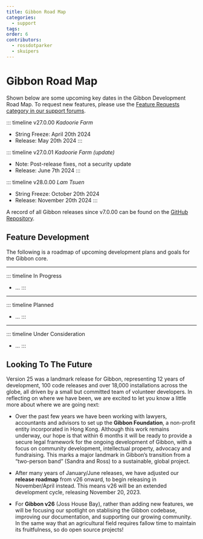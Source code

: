 ```yaml
---
title: Gibbon Road Map
categories:
  - support
tags: 
order: 6
contributors:
  - rossdotparker
  - skuipers
---
```

# Gibbon Road Map

Shown below are some upcoming key dates in the Gibbon Development Road Map. To request new features, please use the [Feature Requests category in our support forums](https://ask.gibbonedu.org/c/feature-requests/12).

::: timeline  v27.0.00 <em>Kadoorie Farm</em>
- String Freeze: April 20th 2024
- Release: May 20th 2024
:::

::: timeline  v27.0.01 <em>Kadoorie Farm (update)</em>
- Note: Post-release fixes, not a security update
- Release: June 7th 2024
:::

::: timeline v28.0.00 <em>Lam Tsuen</em>
- String Freeze: October 20th 2024
- Release: November 20th 2024
:::

A record of all Gibbon releases since v7.0.00 can be found on the [GitHub Repository](https://github.com/GibbonEdu/core/releases).

## Feature Development

The following is a roadmap of upcoming development plans and goals for the Gibbon core.

<hr class="timeline-indicator timeline-progress">

::: timeline In Progress
- ...
:::

<hr class="timeline-indicator timeline-planned">

::: timeline  Planned
- ...
:::

<hr class="timeline-indicator timeline-consideration">

::: timeline Under Consideration
- ...
:::

## Looking To The Future

Version 25 was a landmark release for Gibbon, representing 12 years of development, 100 code releases and over 18,000 installations across the globe, all driven by a small but committed team of volunteer developers. In reflecting on where we have been, we are excited to let you know a little more about where we are going next:

- Over the past few years we have been working with lawyers, accountants and advisors to set up the **Gibbon Foundation**, a non-profit entity incorporated in Hong Kong. Although this work remains underway, our hope is that within 6 months it will be ready to provide a secure legal framework for the ongoing development of Gibbon, with a focus on community development, intellectual property, advocacy and fundraising. This marks a major landmark in Gibbon’s transition from a “two-person band” (Sandra and Ross) to a sustainable, global project.

- After many years of January/June releases, we have adjusted our **release roadmap** from v26 onward, to begin releasing in November/April instead. This means v26 will be an extended development cycle, releasing November 20, 2023.

- For **Gibbon v26** (Joss House Bay), rather than adding new features, we will be focusing our spotlight on stablising the Gibbon codebase, improving our documentation, and supporting our growing community. In the same way that an agricultural field requires fallow time to maintain its fruitfulness, so do open source projects!
